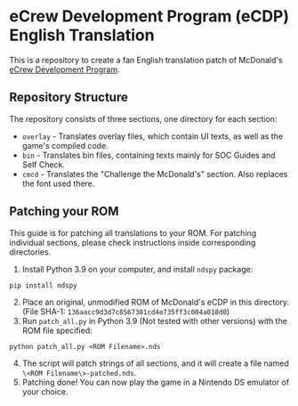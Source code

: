 # eCrew Development Program (eCDP) English Translation
This is a repository to create a fan English translation patch of McDonald's [eCrew Development Program](https://en.wikipedia.org/wiki/ECrew_Development_Program).

## Repository Structure
The repository consists of three sections, one directory for each section:
- `overlay` - Translates overlay files, which contain UI texts, as well as the game's compiled code.
- `bin` - Translates bin files, containing texts mainly for SOC Guides and Self Check.
- `cmcd` - Translates the "Challenge the McDonald's" section. Also replaces the font used there.

## Patching your ROM
This guide is for patching all translations to your ROM. For patching individual sections, please check instructions inside corresponding directories.
1. Install Python 3.9 on your computer, and install `ndspy` package:
```
pip install ndspy
```
2. Place an original, unmodified ROM of McDonald's eCDP in this directory. (File SHA-1: `136aacc9d3d7c8567381cd4e735ff3c004a018d0`)
4. Run `patch_all.py` in Python 3.9 (Not tested with other versions) with the ROM file specified:
```
python patch_all.py <ROM Filename>.nds
```
4. The script will patch strings of all sections, and it will create a file named `\<ROM Filename\>-patched.nds`.
5. Patching done! You can now play the game in a Nintendo DS emulator of your choice.
